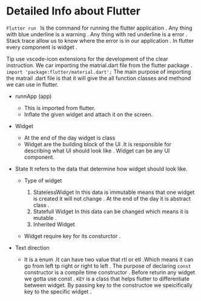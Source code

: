 # Detailed Info about Flutter 
```Flutter run ``` Is the command for running the flutter application .
 Any thing with blue underline is a warning .
 Any thing with red underline is a error .
 Stack trace allow us to know where the error is in our application .
 In flutter every component is widget .


Tip use vscode-icon extensions for the development of the clear instruction.
 We car importing the matrial.dart file  from the flutter package .
 ```import 'package:flutter/material.dart';```
 The main purpose of importing the matrail .dart file is that it will give the all function classes and methond we can use in flutter.

 - runnApp (app) 
   - This is imported from flutter.
   - Inflate the given widget and attach it on the screen.
- Widget
  - At the end of the day widget is  class 
  - Widget are the building block of  the  UI
 .It is responsible for describing what UI   should  look like .
    Widget can be any UI component.
- State 
  It refers to the data that determine how widget should look like. 
    - Type of widget
      1. StatelessWidget In this data is immutable means that one widget is created it will not change . At  the end of the day it is abstract class .
      2. Statefull Widget In this data can be changed which means it is mutable .
      3. Inherited Widget 

    - Widget require key for its consturctor .

- Text direction 
   - It is a enum .It can have two value that rtl or etl .Which means it can go from left tp right or right to left .
 The purpose of declaring ```const``` constructor is a compile time constructor .
 Before returin any widget we gotta use const .
```KEY``` is a class that helps flutter  to differentiate between widget. By passing key to the constructoe  we speicifically  key to the specific widget .
